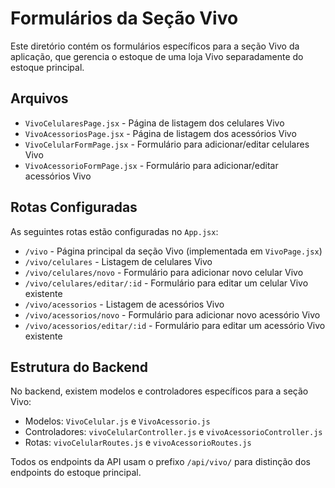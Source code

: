 # Formulários da Seção Vivo

Este diretório contém os formulários específicos para a seção Vivo da aplicação, que gerencia o estoque de uma loja Vivo separadamente do estoque principal.

## Arquivos

- `VivoCelularesPage.jsx` - Página de listagem dos celulares Vivo
- `VivoAcessoriosPage.jsx` - Página de listagem dos acessórios Vivo
- `VivoCelularFormPage.jsx` - Formulário para adicionar/editar celulares Vivo
- `VivoAcessorioFormPage.jsx` - Formulário para adicionar/editar acessórios Vivo

## Rotas Configuradas

As seguintes rotas estão configuradas no `App.jsx`:

- `/vivo` - Página principal da seção Vivo (implementada em `VivoPage.jsx`)
- `/vivo/celulares` - Listagem de celulares Vivo
- `/vivo/celulares/novo` - Formulário para adicionar novo celular Vivo
- `/vivo/celulares/editar/:id` - Formulário para editar um celular Vivo existente
- `/vivo/acessorios` - Listagem de acessórios Vivo
- `/vivo/acessorios/novo` - Formulário para adicionar novo acessório Vivo
- `/vivo/acessorios/editar/:id` - Formulário para editar um acessório Vivo existente

## Estrutura do Backend

No backend, existem modelos e controladores específicos para a seção Vivo:

- Modelos: `VivoCelular.js` e `VivoAcessorio.js`
- Controladores: `vivoCelularController.js` e `vivoAcessorioController.js`
- Rotas: `vivoCelularRoutes.js` e `vivoAcessorioRoutes.js`

Todos os endpoints da API usam o prefixo `/api/vivo/` para distinção dos endpoints do estoque principal. 